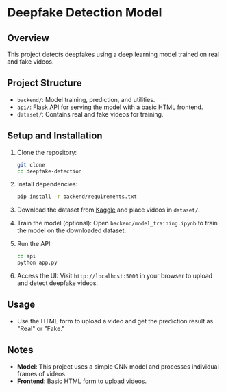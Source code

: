 # Deepfake Detection Model

## Overview
This project detects deepfakes using a deep learning model trained on real and fake videos.

## Project Structure
- `backend/`: Model training, prediction, and utilities.
- `api/`: Flask API for serving the model with a basic HTML frontend.
- `dataset/`: Contains real and fake videos for training.

## Setup and Installation

1. Clone the repository:
    ```bash
    git clone 
    cd deepfake-detection
    ```

2. Install dependencies:
    ```bash
    pip install -r backend/requirements.txt
    ```

3. Download the dataset from [Kaggle](https://www.kaggle.com/c/deepfake-detection-challenge/data) and place videos in `dataset/`.

4. Train the model (optional):
    Open `backend/model_training.ipynb` to train the model on the downloaded dataset.

5. Run the API:
    ```bash
    cd api
    python app.py
    ```

6. Access the UI:
   Visit `http://localhost:5000` in your browser to upload and detect deepfake videos.

## Usage
- Use the HTML form to upload a video and get the prediction result as "Real" or "Fake."

## Notes
- **Model**: This project uses a simple CNN model and processes individual frames of videos.
- **Frontend**: Basic HTML form to upload videos.
